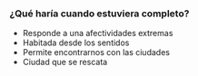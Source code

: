 ### ¿Qué haría cuando estuviera completo?

* Responde a una afectividades extremas
* Habitada desde los sentidos
* Permite encontrarnos con las ciudades
* Ciudad que se rescata
